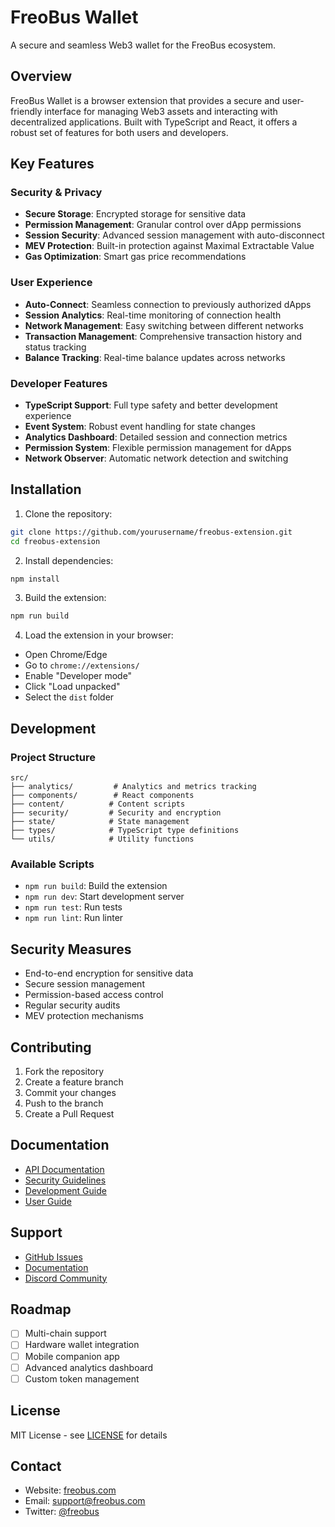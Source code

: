 # FreoBus Wallet

A secure and seamless Web3 wallet for the FreoBus ecosystem.

## Overview

FreoBus Wallet is a browser extension that provides a secure and user-friendly interface for managing Web3 assets and interacting with decentralized applications. Built with TypeScript and React, it offers a robust set of features for both users and developers.

## Key Features

### Security & Privacy
- **Secure Storage**: Encrypted storage for sensitive data
- **Permission Management**: Granular control over dApp permissions
- **Session Security**: Advanced session management with auto-disconnect
- **MEV Protection**: Built-in protection against Maximal Extractable Value
- **Gas Optimization**: Smart gas price recommendations

### User Experience
- **Auto-Connect**: Seamless connection to previously authorized dApps
- **Session Analytics**: Real-time monitoring of connection health
- **Network Management**: Easy switching between different networks
- **Transaction Management**: Comprehensive transaction history and status tracking
- **Balance Tracking**: Real-time balance updates across networks

### Developer Features
- **TypeScript Support**: Full type safety and better development experience
- **Event System**: Robust event handling for state changes
- **Analytics Dashboard**: Detailed session and connection metrics
- **Permission System**: Flexible permission management for dApps
- **Network Observer**: Automatic network detection and switching

## Installation

1. Clone the repository:
```bash
git clone https://github.com/yourusername/freobus-extension.git
cd freobus-extension
```

2. Install dependencies:
```bash
npm install
```

3. Build the extension:
```bash
npm run build
```

4. Load the extension in your browser:
- Open Chrome/Edge
- Go to `chrome://extensions/`
- Enable "Developer mode"
- Click "Load unpacked"
- Select the `dist` folder

## Development

### Project Structure
```
src/
├── analytics/         # Analytics and metrics tracking
├── components/        # React components
├── content/          # Content scripts
├── security/         # Security and encryption
├── state/            # State management
├── types/            # TypeScript type definitions
└── utils/            # Utility functions
```

### Available Scripts
- `npm run build`: Build the extension
- `npm run dev`: Start development server
- `npm run test`: Run tests
- `npm run lint`: Run linter

## Security Measures

- End-to-end encryption for sensitive data
- Secure session management
- Permission-based access control
- Regular security audits
- MEV protection mechanisms

## Contributing

1. Fork the repository
2. Create a feature branch
3. Commit your changes
4. Push to the branch
5. Create a Pull Request

## Documentation

- [API Documentation](./docs/api.md)
- [Security Guidelines](./docs/security.md)
- [Development Guide](./docs/development.md)
- [User Guide](./docs/user-guide.md)

## Support

- [GitHub Issues](https://github.com/yourusername/freobus-extension/issues)
- [Documentation](https://github.com/yourusername/freobus-extension/docs)
- [Discord Community](https://discord.gg/freobus)

## Roadmap

- [ ] Multi-chain support
- [ ] Hardware wallet integration
- [ ] Mobile companion app
- [ ] Advanced analytics dashboard
- [ ] Custom token management

## License

MIT License - see [LICENSE](./LICENSE) for details

## Contact

- Website: [freobus.com](https://freobus.com)
- Email: support@freobus.com
- Twitter: [@freobus](https://twitter.com/freobus) 
